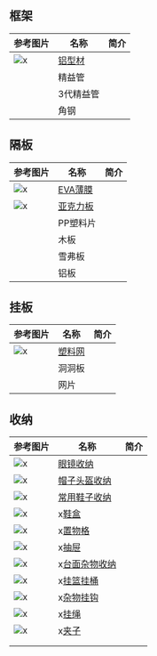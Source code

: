 ## 框架

| 参考图片 | 名称 | 简介 |
| - | - | - |
| ![x]() | [铝型材](https://gitee.com/kukela/diy-furniture/tree/master/doc/DesignGuide/铝型材.md) | |
| | 精益管 | |
| | 3代精益管 | |
| | 角钢 | |

## 隔板

| 参考图片 | 名称 | 简介 |
| - | - | - |
| ![x]() | [EVA薄膜](https://gitee.com/kukela/diy-furniture/tree/master/doc/DesignGuide/EVA薄膜.md) | |
| ![x]() | [亚克力板](https://gitee.com/kukela/diy-furniture/tree/master/doc/DesignGuide/亚克力板.md) | |
| | PP塑料片 | |
| | 木板 | |
| | 雪弗板 | |
| | 铝板 | |

## 挂板

| 参考图片 | 名称 | 简介 |
| - | - | - |
| ![x]() | [塑料网](https://gitee.com/kukela/diy-furniture/tree/master/doc/DesignGuide/塑料网.md) | |
| | 洞洞板 | |
| | 网片 | |

## 收纳

| 参考图片 | 名称 | 简介 |
| - | - | - |
| ![x]() | [眼镜收纳](https://gitee.com/kukela/diy-furniture/tree/master/doc/DesignGuide/眼镜收纳.md) | |
| ![x]() | [帽子头盔收纳](https://gitee.com/kukela/diy-furniture/tree/master/doc/DesignGuide/帽子头盔收纳.md) | |
| ![x]() | [常用鞋子收纳](https://gitee.com/kukela/diy-furniture/tree/master/doc/DesignGuide/常用鞋子收纳.md) | |
| ![x]() | x[鞋盒](https://gitee.com/kukela/diy-furniture/tree/master/doc/DesignGuide/鞋盒.md) | |
| ![x]() | x[置物格](https://gitee.com/kukela/diy-furniture/tree/master/doc/DesignGuide/置物格.md) | |
| ![x]() | x[抽屉](https://gitee.com/kukela/diy-furniture/tree/master/doc/DesignGuide/抽屉.md) | |
| ![x]() | x[台面杂物收纳](https://gitee.com/kukela/diy-furniture/tree/master/doc/DesignGuide/台面杂物收纳.md) | |
| ![x]() | x[挂篮挂桶](https://gitee.com/kukela/diy-furniture/tree/master/doc/DesignGuide/挂篮挂桶.md) | |
| ![x]() | x[杂物挂钩](https://gitee.com/kukela/diy-furniture/tree/master/doc/DesignGuide/杂物挂钩.md) | |
| ![x]() | x[挂绳](https://gitee.com/kukela/diy-furniture/tree/master/doc/DesignGuide/挂绳.md) | |
| ![x]() | x[夹子](https://gitee.com/kukela/diy-furniture/tree/master/doc/DesignGuide/夹子.md) | |
| | | |
| | | |
